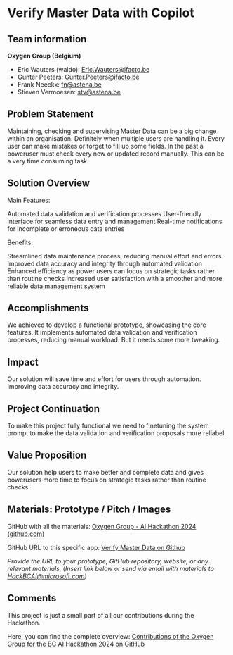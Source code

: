 # Verify Master Data with Copilot

## Team information  

**Oxygen Group (Belgium)**

- Eric Wauters (waldo): Eric.Wauters@ifacto.be
- Gunter Peeters: Gunter.Peeters@ifacto.be
- Frank Neeckx: fn@astena.be
- Stieven Vermoesen: stv@astena.be

## Problem Statement
Maintaining, checking and supervising Master Data can be a big change within an organisation. Definitely when multiple users are handling it.
Every user can make mistakes or forget to fill up some fields.
In the past a poweruser must check every new or updated record manually. This can be a very time consuming task.

## Solution Overview
Main Features:

Automated data validation and verification processes
User-friendly interface for seamless data entry and management
Real-time notifications for incomplete or erroneous data entries

Benefits:

Streamlined data maintenance process, reducing manual effort and errors
Improved data accuracy and integrity through automated validation
Enhanced efficiency as power users can focus on strategic tasks rather than routine checks
Increased user satisfaction with a smoother and more reliable data management system

## Accomplishments
We achieved to develop a functional prototype, showcasing the core features. It implements automated data validation and verification processes, reducing manual workload. But it needs some more tweaking.

## Impact 
Our solution will save time and effort for users through automation.
Improving data accuracy and integrity.

## Project Continuation
To make this project fully functional we need to finetuning the system prompt to make the data validation and verification proposals more reliabel. 

## Value Proposition 
Our solution help users to make better and complete data and gives powerusers more time to focus on strategic tasks rather than routine checks. 

## Materials: Prototype / Pitch / Images 

GitHub with all the materials: [Oxygen Group - AI Hackathon 2024 (github.com)](https://github.com/OxygenGroupBE/AIHackathon2024)

GitHub URL to this specific app: [Verify Master Data on Github](https://github.com/OxygenGroupBE/AIHackathon2024/tree/main/VerifyMasterData)

*Provide the URL to your prototype, GitHub repository, website, or any relevant materials.* 
*(Insert link below or send via email with materials to HackBCAI@microsoft.com)* 

## Comments

This project is just a small part of all our contributions during the Hackathon.  

Here, you can find the complete overview:  [Contributions of the Oxygen Group for the BC AI Hackathon 2024 on GitHub](https://github.com/OxygenGroupBE/AIHackathon2024/blob/main/ReadMe.md)
